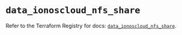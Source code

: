 # `data_ionoscloud_nfs_share`

Refer to the Terraform Registry for docs: [`data_ionoscloud_nfs_share`](https://registry.terraform.io/providers/ionos-cloud/ionoscloud/6.7.12/docs/data-sources/nfs_share).
